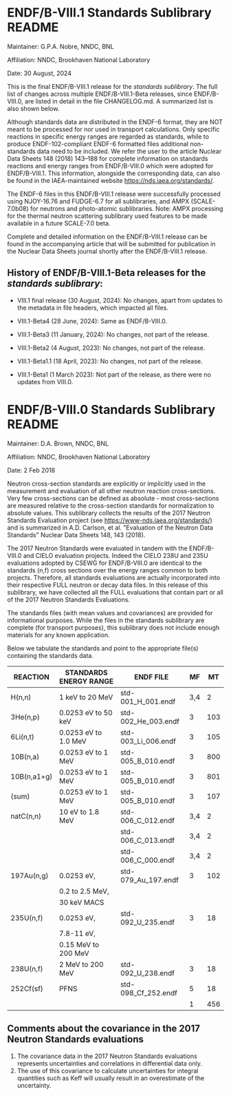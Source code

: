 ENDF/B-VIII.1 Standards Sublibrary README
==============================================================================

Maintainer: G.P.A. Nobre, NNDC, BNL

Affiliation: NNDC, Brookhaven National Laboratory

Date: 30 August, 2024


This is the final ENDF/B-VIII.1 release for the *standards sublibrary*. The full list of changes across multiple ENDF/B-VIII.1-Beta releases, since ENDF/B-VIII.0, are listed in detail in the file CHANGELOG.md. A summarized list is also shown below.

Although standards data are distributed in the ENDF-6 format, they are NOT meant to be processed for nor used in transport calculations. Only specific reactions in specific energy ranges are regarded as standards, while to produce ENDF-102-compliant ENDF-6 formatted files additional non-standards data need to be included. We refer the user to the article Nuclear Data Sheets 148 (2018) 143–188 for complete information on standards reactions and energy ranges from ENDF/B-VIII.0 which were adopted for ENDF/B-VIII.1. This information, alongside the corresponding data, can also be found in the IAEA-maintained website https://nds.iaea.org/standards/.


The ENDF-6 files in this ENDF/B-VIII.1 release were successfully processed using NJOY-16.76 and FUDGE-6.7 for all sublibraries, and AMPX (SCALE-7.0b08) for neutrons and photo-atomic sublibraries.  Note: AMPX processing for the thermal neutron scattering sublibrary used features to be made available in a future SCALE-7.0 beta.

Complete and detailed information on the ENDF/B-VIII.1 release can be found in the accompanying article that will be submitted for publication in the Nuclear Data Sheets journal shortly after the ENDF/B-VIII.1 release.




History of ENDF/B-VIII.1-Beta releases for the *standards sublibrary*:
----

* VIII.1 final release (30 August, 2024): No changes, apart from updates to the metadata in file headers, which impacted all files.

* VIII.1-Beta4 (28 June, 2024): Same as ENDF/B-VIII.0.

* VIII.1-Beta3 (11 January, 2024): No changes, not part of the release.

* VIII.1-Beta2 (4 August, 2023): No changes, not part of the release.

* VIII.1-Beta1.1 (18 April, 2023): No changes, not part of the release.

* VIII.1-Beta1 (1 March 2023): Not part of the release, as there were no updates from VIII.0.









ENDF/B-VIII.0 Standards Sublibrary README
=========================================

Maintainer: D.A. Brown, NNDC, BNL

Affiliation: NNDC, Brookhaven National Laboratory

Date: 2 Feb 2018

Neutron cross-section standards are explicitly or implicitly used in the
measurement and evaluation of all other neutron reaction cross-sections.
Very few cross-sections can be defined as absolute - most cross-sections are
measured relative to the cross-section standards for normalization to absolute
values.  This sublibrary collects the results of the 2017 Neutron Standards
Evaluation project (see https://www-nds.iaea.org/standards/) and is summarized
in A.D. Carlson, et al. "Evaluation of the Neutron Data Standards" Nuclear Data
Sheets 148, 143 (2018).

The 2017 Neutron Standards were evaluated in tandem with the ENDF/B-VIII.0 and
CIELO evaluation projects.  Indeed the CIELO 238U and 235U evaluations adopted
by CSEWG for ENDF/B-VIII.0 are identical to the standards (n,f) cross sections
over the energy ranges common to both projects.  Therefore, all standards
evaluations are actually incorporated into their respective FULL neutron or
decay data files.  In this release of this sublibrary, we have collected all the
FULL evaluations that contain part or all of the 2017 Neutron Standards
Evaluations.

The standards files (with mean values and covariances) are provided for
informational purposes.  While the files in the standards sublibrary are
complete (for transport purposes), this sublibrary does not include enough
materials for any known application.

Below we tabulate the standards and point to the appropriate file(s) containing
the standards data.


| REACTION   | STANDARDS ENERGY RANGE | ENDF FILE           |  MF |  MT |
|------------|------------------------|---------------------|-----|-----|
| H(n,n)     | 1 keV to 20 MeV        | std-001_H_001.endf  | 3,4 |   2 |
| 3He(n,p)   | 0.0253 eV to 50 keV    | std-002_He_003.endf |   3 | 103 |
| 6Li(n,t)   | 0.0253 eV to 1.0 MeV   | std-003_Li_006.endf |   3 | 105 |
| 10B(n,a)   | 0.0253 eV to 1 MeV     | std-005_B_010.endf  |   3 | 800 |
| 10B(n,a1+g)| 0.0253 eV to 1 MeV     | std-005_B_010.endf  |   3 | 801 |
| (sum)      | 0.0253 eV to 1 MeV     | std-005_B_010.endf  |   3 | 107 |
| natC(n,n)  | 10 eV to 1.8 MeV       | std-006_C_012.endf  | 3,4 |   2 |
|            |                        | std-006_C_013.endf  | 3,4 |   2 |
|            |                        | std-006_C_000.endf  | 3,4 |   2 |
| 197Au(n,g) | 0.0253 eV,             | std-079_Au_197.endf |   3 | 102 |
|            | 0.2 to 2.5 MeV,        |                     |     |     |
|            | 30 keV MACS            |                     |     |     |
| 235U(n,f)  | 0.0253 eV,             | std-092_U_235.endf  |   3 |  18 |
|            | 7.8-11 eV,             |                     |     |     |
|            | 0.15 MeV to 200 MeV    |                     |     |     |
| 238U(n,f)  | 2 MeV to 200 MeV       | std-092_U_238.endf  |   3 |  18 |
| 252Cf(sf)  | PFNS                   | std-098_Cf_252.endf |   5 |  18 |
|            |                        |                     |   1 | 456 |



Comments about the covariance in the 2017 Neutron Standards evaluations
-----------------------------------------------------------------------

1.  The covariance data in the 2017 Neutron Standards evaluations represents
    uncertainties and correlations in differential data only.
2.  The use of this covariance to calculate uncertainties for integral
    quantities such as Keff will usually result in an overestimate of the
    uncertainty.

